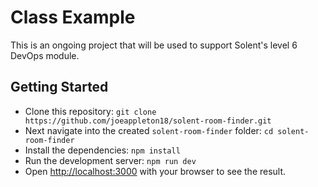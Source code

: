 # Class Example

This is an ongoing project that will be used to support Solent's level 6 DevOps module. 

## Getting Started

- Clone this repository:   `git clone https://github.com/joeappleton18/solent-room-finder.git`
- Next navigate into the created  `solent-room-finder` folder: `cd solent-room-finder`
- Install the dependencies: `npm install`
- Run the development server: `npm run dev`
- Open [http://localhost:3000](http://localhost:3000) with your browser to see the result.








